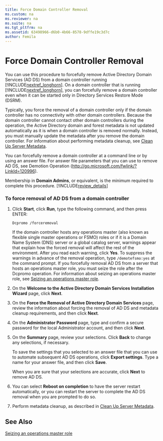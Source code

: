 ```yaml
---
title: Force Domain Controller Removal
ms.custom: na
ms.reviewer: na
ms.suite: na
ms.tgt_pltfrm: na
ms.assetid: 63498966-d6b0-4b66-8578-9dffe19c3d7c
author: Femila
---
```

# Force Domain Controller Removal
  You can use this procedure to forcefully remove Active Directory Domain Services \(AD DS\) from a domain controller running [!INCLUDE[nextref_longhorn](../Token/nextref_longhorn_md.md)]. On a domain controller that is running [!INCLUDE[nextref_longhorn](../Token/nextref_longhorn_md.md)], you can forcefully remove a domain controller even when it can be started only in Directory Services Restore Mode \(DSRM\).  
  
 Typically, you force the removal of a domain controller only if the domain controller has no connectivity with other domain controllers. Because the domain controller cannot contact other domain controllers during the operation, the Active Directory domain and forest metadata is not updated automatically as it is when a domain controller is removed normally. Instead, you must manually update the metadata after you remove the domain controller. For information about performing metadata cleanup, see [Clean Up Server Metadata](../Topic/Clean-Up-Server-Metadata.md).  
  
 You can forcefully remove a domain controller at a command line or by using an answer file. For answer file parameters that you can use to remove AD DS, see Demotion Operation \([http:\/\/go.microsoft.com\/fwlink\/?LinkId\=120996](http://go.microsoft.com/fwlink/?LinkId=120996)\).  
  
 Membership in **Domain Admins**, or equivalent, is the minimum required to complete this procedure. [!INCLUDE[review_details](../Token/review_details_md.md)]  
  
### To force removal of AD DS from a domain controller  
  
1.  Click **Start**, click **Run**, type the following command, and then press ENTER:  
  
     `Dcpromo /forceremoval`  
  
     If the domain controller hosts any operations master \(also known as flexible single master operations or FSMO\) roles or if it is a Domain Name System \(DNS\) server or a global catalog server, warnings appear that explain how the forced removal will affect the rest of the environment. After you read each warning, click **Yes**. To suppress the warnings in advance of the removal operation, type `/demotefsmo:yes` at the command prompt. If you forcefully removal AD DS from a server that hosts an operations master role, you must seize the role after the Dcpromo operation. For information about seizing an operations master role, see [Seizing an operations master role](../Topic/Seizing-an-operations-master-role.md).  
  
2.  On the **Welcome to the Active Directory Domain Services Installation Wizard** page, click **Next**.  
  
3.  On the **Force the Removal of Active Directory Domain Services** page, review the information about forcing the removal of AD DS and metadata cleanup requirements, and then click **Next**.  
  
4.  On the **Administrator Password** page, type and confirm a secure password for the local Administrator account, and then click **Next**.  
  
5.  On the **Summary** page, review your selections. Click **Back** to change any selections, if necessary.  
  
     To save the settings that you selected to an answer file that you can use to automate subsequent AD DS operations, click **Export settings**. Type a name for your answer file, and then click **Save**.  
  
     When you are sure that your selections are accurate, click **Next** to remove AD DS.  
  
6.  You can select **Reboot on completion** to have the server restart automatically, or you can restart the server to complete the AD DS removal when you are prompted to do so.  
  
7.  Perform metadata cleanup, as described in [Clean Up Server Metadata](../Topic/Clean-Up-Server-Metadata.md).  
  
## See Also  
 [Seizing an operations master role](../Topic/Seizing-an-operations-master-role.md)  
  
  